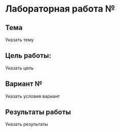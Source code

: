 # Лабораторная работа № 

## Тема
Указать тему

## Цель работы:
Указать цель

## Вариант №
Указать условия вариант

## Результаты работы
Указать результаты